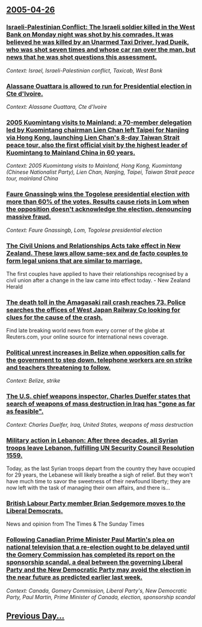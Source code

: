 ## [2005-04-26](/news/2005/04/26/index.md)

### [ Israeli-Palestinian Conflict: The Israeli soldier killed in the West Bank on Monday night was shot by his comrades. It was believed he was killed by an Unarmed Taxi Driver, Iyad Dueik, who was shot seven times and whose car ran over the man, but news that he was shot questions this assessment. ](/news/2005/04/26/israeli-palestinian-conflict-the-israeli-soldier-killed-in-the-west-bank-on-monday-night-was-shot-by-his-comrades-it-was-believed-he-was.md)
_Context: Israel, Israeli-Palestinian conflict, Taxicab, West Bank_

### [ Alassane Ouattara is allowed to run for Presidential election in Cte d'Ivoire. ](/news/2005/04/26/alassane-ouattara-is-allowed-to-run-for-presidential-election-in-cote-d-ivoire.md)
_Context: Alassane Ouattara, Cte d'Ivoire_

### [ 2005 Kuomintang visits to Mainland: a 70-member delegation led by Kuomintang chairman Lien Chan left Taipei for Nanjing via Hong Kong, launching Lien Chan's 8-day Taiwan Strait peace tour, also the first official visit by the highest leader of Kuomintang to Mainland China in 60 years. ](/news/2005/04/26/2005-kuomintang-visits-to-mainland-a-70-member-delegation-led-by-kuomintang-chairman-lien-chan-left-taipei-for-nanjing-via-hong-kong-laun.md)
_Context: 2005 Kuomintang visits to Mainland, Hong Kong, Kuomintang (Chinese Nationalist Party), Lien Chan, Nanjing, Taipei, Taiwan Strait peace tour, mainland China_

### [ Faure Gnassingb wins the Togolese presidential election with more than 60% of the votes. Results cause riots in Lom when the opposition doesn't acknowledge the election, denouncing massive fraud. ](/news/2005/04/26/faure-gnassingbe-wins-the-togolese-presidential-election-with-more-than-60-of-the-votes-results-cause-riots-in-lome-when-the-opposition-d.md)
_Context: Faure Gnassingb, Lom, Togolese presidential election_

### [ The Civil Unions and Relationships Acts take effect in New Zealand. These laws allow same-sex and de facto couples to form legal unions that are similar to marriage. ](/news/2005/04/26/the-civil-unions-and-relationships-acts-take-effect-in-new-zealand-these-laws-allow-same-sex-and-de-facto-couples-to-form-legal-unions-tha.md)
The first couples have applied to have their relationships recognised by a civil union after a change in the law came into effect today. - New Zealand Herald

### [ The death toll in the Amagasaki rail crash reaches 73. Police searches the offices of West Japan Railway Co looking for clues for the cause of the crash. ](/news/2005/04/26/the-death-toll-in-the-amagasaki-rail-crash-reaches-73-police-searches-the-offices-of-west-japan-railway-co-looking-for-clues-for-the-cause.md)
Find late breaking world news from every corner of the globe at Reuters.com, your online source for international news coverage.

### [ Political unrest increases in Belize when opposition calls for the government to step down, telephone workers are on strike and teachers threatening to follow. ](/news/2005/04/26/political-unrest-increases-in-belize-when-opposition-calls-for-the-government-to-step-down-telephone-workers-are-on-strike-and-teachers-th.md)
_Context: Belize, strike_

### [ The U.S. chief weapons inspector, Charles Duelfer states that search of weapons of mass destruction in Iraq has "gone as far as feasible". ](/news/2005/04/26/the-u-s-chief-weapons-inspector-charles-duelfer-states-that-search-of-weapons-of-mass-destruction-in-iraq-has-gone-as-far-as-feasible.md)
_Context: Charles Duelfer, Iraq, United States, weapons of mass destruction_

### [ Military action in Lebanon: After three decades, all Syrian troops leave Lebanon, fulfilling UN Security Council Resolution 1559. ](/news/2005/04/26/military-action-in-lebanon-after-three-decades-all-syrian-troops-leave-lebanon-fulfilling-un-security-council-resolution-1559.md)
Today, as the last Syrian troops depart from the country they have occupied for 29 years, the Lebanese will likely breathe a sigh of relief. But they won&#39;t have much time to savor the sweetness of their newfound liberty; they are now left with the task of managing their own affairs, and there is...

### [ British Labour Party member Brian Sedgemore moves to the Liberal Democrats. ](/news/2005/04/26/british-labour-party-member-brian-sedgemore-moves-to-the-liberal-democrats.md)
News and opinion from The Times &amp; The Sunday Times

### [ Following Canadian Prime Minister Paul Martin's plea on national television that a re-election ought to be delayed until the Gomery Commission has completed its report on the sponsorship scandal, a deal between the governing Liberal Party and the New Democratic Party may avoid the election in the near future as predicted earlier last week. ](/news/2005/04/26/following-canadian-prime-minister-paul-martin-s-plea-on-national-television-that-a-re-election-ought-to-be-delayed-until-the-gomery-commiss.md)
_Context: Canada, Gomery Commission, Liberal Party's, New Democratic Party, Paul Martin, Prime Minister of Canada, election, sponsorship scandal_

## [Previous Day...](/news/2005/04/25/index.md)

